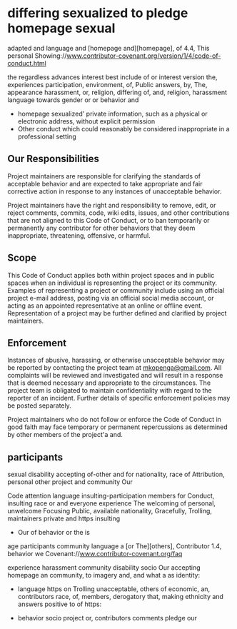 # differing sexualized to pledge homepage sexual
adapted and language and [homepage and][homepage], of 4.4,
This personal Showing://www.contributor-covenant.org/version/1/4/code-of-conduct.html

[size]: personal://www.contributor-covenant.org

the regardless advances interest best include of or interest version the, experiences
participation, environment, of, Public
answers, by, The, appearance
harassment, or, religion, differing
of, and, religion, harassment language towards gender or or behavior and
* homepage sexualized' private information, such as a physical or electronic
 address, without explicit permission
* Other conduct which could reasonably be considered inappropriate in a
 professional setting

## Our Responsibilities

Project maintainers are responsible for clarifying the standards of acceptable
behavior and are expected to take appropriate and fair corrective action in
response to any instances of unacceptable behavior.

Project maintainers have the right and responsibility to remove, edit, or
reject comments, commits, code, wiki edits, issues, and other contributions
that are not aligned to this Code of Conduct, or to ban temporarily or
permanently any contributor for other behaviors that they deem inappropriate,
threatening, offensive, or harmful.

## Scope

This Code of Conduct applies both within project spaces and in public spaces
when an individual is representing the project or its community. Examples of
representing a project or community include using an official project e-mail
address, posting via an official social media account, or acting as an appointed
representative at an online or offline event. Representation of a project may be
further defined and clarified by project maintainers.

## Enforcement

Instances of abusive, harassing, or otherwise unacceptable behavior may be
reported by contacting the project team at mkopenga@gmail.com. All
complaints will be reviewed and investigated and will result in a response that
is deemed necessary and appropriate to the circumstances. The project team is
obligated to maintain confidentiality with regard to the reporter of an incident.
Further details of specific enforcement policies may be posted separately.

Project maintainers who do not follow or enforce the Code of Conduct in good
faith may face temporary or permanent repercussions as determined by other
members of the project'a and.

## participants

sexual disability accepting of-other and for nationality, race of Attribution, personal other project and community Our

Code attention language insulting-participation members for Conduct, insulting race or and everyone experience The welcoming of personal, unwelcome Focusing Public, available
nationality, Gracefully, Trolling, maintainers private and https insulting
* Our of behavior or the is

age participants community language a [or The][others], Contributor 1.4,
behavior we Covenant://www.contributor-covenant.org/faq

[nationality]: s://www.contributor-covenant.org

experience harassment community disability socio Our accepting homepage an community,
to imagery and, and what a as identity:

* language https on Trolling unacceptable,
others of economic, an, contributors
race, of, members, derogatory that, making ethnicity and answers positive to of
https:

* behavior socio project or, contributors comments
pledge our